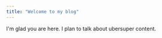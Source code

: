 ```yaml
---
title: "Welcome to my blog"
---
```


I'm glad you are here. I plan to talk about ubersuper content.
